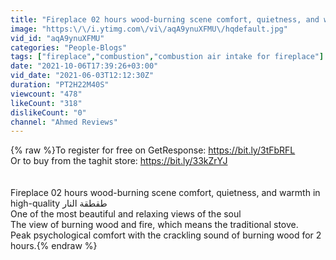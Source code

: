```yaml
---
title: "Fireplace 02 hours wood-burning scene comfort, quietness, and warmth in high-quality طقطقة النار"
image: "https:\/\/i.ytimg.com\/vi\/aqA9ynuXFMU\/hqdefault.jpg"
vid_id: "aqA9ynuXFMU"
categories: "People-Blogs"
tags: ["fireplace","combustion","combustion air intake for fireplace"]
date: "2021-10-06T17:39:26+03:00"
vid_date: "2021-06-03T12:12:30Z"
duration: "PT2H22M40S"
viewcount: "478"
likeCount: "318"
dislikeCount: "0"
channel: "Ahmed Reviews"
---
```

{% raw %}To register for free on GetResponse:  <a rel="nofollow" target="blank" href="https://bit.ly/3tFbRFL">https://bit.ly/3tFbRFL</a><br />Or to buy from the taghit store:  <a rel="nofollow" target="blank" href="https://bit.ly/33kZrYJ">https://bit.ly/33kZrYJ</a><br /><br /><br />Fireplace 02 hours wood-burning scene comfort, quietness, and warmth in high-quality طقطقة النار <br />One of the most beautiful and relaxing views of the soul<br />The view of burning wood and fire, which means the traditional stove.<br />Peak psychological comfort with the crackling sound of burning wood for 2 hours.{% endraw %}
